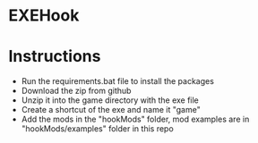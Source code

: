 # EXEHook

# Instructions

* Run the requirements.bat file to install the packages
* Download the zip from github
* Unzip it into the game directory with the exe file
* Create a shortcut of the exe and name it "game"
* Add the mods in the "hookMods" folder, mod examples are in "hookMods/examples" folder in this repo
